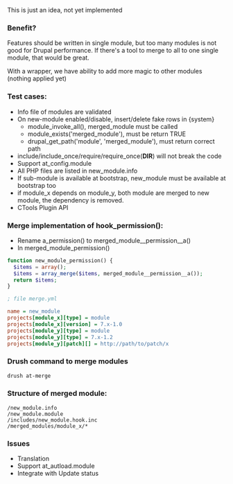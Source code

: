 This is just an idea, not yet implemented

### Benefit?

Features should be written in single module, but too many modules is not good 
for Drupal performance. If there's a tool to merge to all to one single module, 
that would be great.

With a wrapper, we have ability to add more magic to other modules (nothing 
applied yet)

### Test cases:

- Info file of modules are validated
- On new-module enabled/disable, insert/delete fake rows in {system}
  - module_invoke_all(), merged_module must be called
  - module_exists('merged_module'), must be return TRUE
  - drupal_get_path('module', 'merged_module'), must return correct path
- include/include_once/require/require_once(__DIR__) will not break the code
- Support at_config.module
- All PHP files are listed in new_module.info
- If sub-module is available at bootstrap, new_module must be available at 
  bootstrap too
- if module_x depends on module_y, both module are merged to new module, the
  dependency is removed.
- CTools Plugin API

### Merge implementation of hook_permission():

- Rename a_permission() to merged_module__permission__a()
- In merged_module_permission()

````php
function new_module_permission() {
  $items = array();
  $items = array_merge($items, merged_module__permission__a());
  return $items;
}
````

````ini
; file merge.yml

name = new_module
projects[module_x][type] = module
projects[module_x][version] = 7.x-1.0
projects[module_y][type] = module
projects[module_y][type] = 7.x-1.2
projects[module_y][patch][] = http://path/to/patch/x
````

### Drush command to merge modules

````bash
drush at-merge
````

### Structure of merged module:

````
/new_module.info
/new_module.module
/includes/new_module.hook.inc
/merged_modules/module_x/*
````

### Issues

- Translation
- Support at_autload.module
- Integrate with Update status
